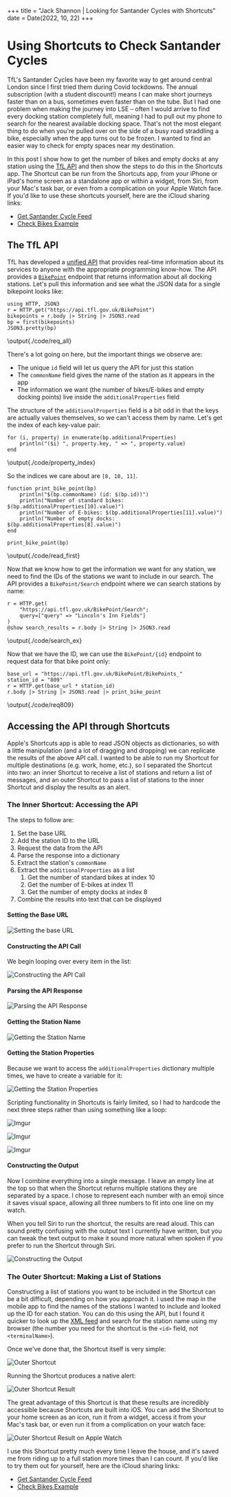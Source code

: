 +++
title = "Jack Shannon | Looking for Santander Cycles with Shortcuts"
date = Date(2022, 10, 22)
+++

# Using Shortcuts to Check Santander Cycles

TfL's Santander Cycles have been my favorite way to get around central London since I first tried them during Covid lockdowns. The annual subscription (with a student discount!) means I can make short journeys faster than on a bus, sometimes even faster than on the tube. But I had one problem when making the journey into LSE – often I would arrive to find every docking station completely full, meaning I had to pull out my phone to search for the nearest available docking space. That's not the most elegant thing to do when you're pulled over on the side of a busy road straddling a bike, especially when the app turns out to be frozen. I wanted to find an easier way to check for empty spaces near my destination.

In this post I show how to get the number of bikes and empty docks at any station using the [TfL API](https://tfl.gov.uk/info-for/open-data-users/unified-api#on-this-page-1) and then show the steps to do this in the Shortcuts app. The Shortcut can be run from the Shortcuts app, from your iPhone or iPad's home screen as a standalone app or within a widget, from Siri, from your Mac's task bar, or even from a complication on your Apple Watch face. If you'd like to use these shortcuts yourself, here are the iCloud sharing links:

- [Get Santander Cycle Feed](https://www.icloud.com/shortcuts/c09620f69b804c62a11f2c8bb4b2b5ef)
- [Check Bikes Example](https://www.icloud.com/shortcuts/d02693b7d1204478a7cf881c6c4de5db)

## The TfL API

TfL has developed a [unified API](https://tfl.gov.uk/info-for/open-data-users/unified-api#on-this-page-1) that provides real-time information about its services to anyone with the appropriate programming know-how. The API provides a [`BikePoint`](https://api.tfl.gov.uk/swagger/ui/index.html?url=/swagger/docs/v1#!/BikePoint/BikePoint_GetAll) endpoint that returns information about all docking stations. Let's pull this information and see what the JSON data for a single bikepoint looks like:

```julia:./code/req_all
using HTTP, JSON3
r = HTTP.get("https://api.tfl.gov.uk/BikePoint")
bikepoints = r.body |> String |> JSON3.read
bp = first(bikepoints)
JSON3.pretty(bp)
```
\output{./code/req_all}

There's a lot going on here, but the important things we observe are:

- The unique `id` field will let us query the API for just this station
- The `commonName` field gives the name of the station as it appears in the app
- The information we want (the number of bikes/E-bikes and empty docking points) live inside the `additionalProperties` field

The structure of the `additionalProperties` field is a bit odd in that the keys are actually values themselves, so we can't access them by name. Let's get the index of each key-value pair:

```julia:./code/property_index
for (i, property) in enumerate(bp.additionalProperties)
    println("($i) ", property.key, " => ", property.value)
end
```
\output{./code/property_index}

So the indices we care about are `[8, 10, 11]`.

```julia:./code/read_first
function print_bike_point(bp)
    println("$(bp.commonName) (id: $(bp.id))")
    println("Number of standard bikes: $(bp.additionalProperties[10].value)")
    println("Number of E-bikes: $(bp.additionalProperties[11].value)")
    println("Number of empty docks: $(bp.additionalProperties[8].value)")
end

print_bike_point(bp)
```
\output{./code/read_first}

Now that we know how to get the information we want for any station, we need to find the IDs of the stations we want to include in our search. The API provides a `BikePoint/Search` endpoint where we can search stations by name:

```julia:./code/search_ex
r = HTTP.get(
    "https://api.tfl.gov.uk/BikePoint/Search";
    query=["query" => "Lincoln's Inn Fields"]
)
@show search_results = r.body |> String |> JSON3.read
```
\output{./code/search_ex}

Now that we have the ID, we can use the `BikePoint/{id}` endpoint to request data for that bike point only:

```julia:./code/req809
base_url = "https://api.tfl.gov.uk/BikePoint/BikePoints_"
station_id = "809"
r = HTTP.get(base_url * station_id)
r.body |> String |> JSON3.read |> print_bike_point
```
\output{./code/req809}

## Accessing the API through Shortcuts

Apple's Shortcuts app is able to read JSON objects as dictionaries, so with a little manipulation (and a lot of dragging and dropping) we can replicate the results of the above API call. I wanted to be able to run my Shortcut for multiple destinations (e.g. work, home, etc.), so I separated the Shortcut into two: an inner Shortcut to receive a list of stations and return a list of messages, and an outer Shortcut to pass a list of stations to the inner Shortcut and display the results as an alert.

### The Inner Shortcut: Accessing the API

The steps to follow are:

1. Set the base URL
2. Add the station ID to the URL
3. Request the data from the API
4. Parse the response into a dictionary
5. Extract the station's `commonName`
6. Extract the `additionalProperties` as a list
   1. Get the number of standard bikes at index 10
   2. Get the number of E-bikes at index 11
   3. Get the number of empty docks at index 8
7. Combine the results into text that can be displayed

#### Setting the Base URL

![Setting the base URL](https://i.imgur.com/pxozQqv.jpg)

#### Constructing the API Call

We begin looping over every item in the list:

![Constructing the API Call](https://i.imgur.com/9xawuLo.jpg)

#### Parsing the API Response

![Parsing the API Response](https://i.imgur.com/TOyDXSe.jpg)

#### Getting the Station Name

![Getting the Station Name](https://i.imgur.com/IDb1pZp.jpg)

#### Getting the Station Properties

Because we want to access the `additionalProperties` dictionary multiple times, we have to create a variable for it:

![Getting the Station Properties](https://i.imgur.com/Fl5qHd5.jpg)

Scripting functionality in Shortcuts is fairly limited, so I had to hardcode the next three steps rather than using something like a loop:

![Imgur](https://i.imgur.com/2NKDqoe.jpg)

![Imgur](https://i.imgur.com/w3SphGm.jpg)

![Imgur](https://i.imgur.com/TPAqt0b.jpg)

#### Constructing the Output

Now I combine everything into a single message. I leave an empty line at the top so that when the Shortcut returns multiple stations they are separated by a space. I chose to represent each number with an emoji since it saves visual space, allowing all three numbers to fit into one line on my watch.

When you tell Siri to run the shortcut, the results are read aloud. This can sound pretty confusing with the output text I currently have written, but you can tweak the text output to make it sound more natural when spoken if you prefer to run the Shortcut through Siri.

![Constructing the Output](https://i.imgur.com/s6tX0Ng.jpg)

### The Outer Shortcut: Making a List of Stations

Constructing a list of stations you want to be included in the Shortcut can be a bit difficult, depending on how you approach it. I used the map in the mobile app to find the names of the stations I wanted to include and looked up the ID for each station. You can do this using the API, but I found it quicker to look up the [XML feed](https://tfl.gov.uk/tfl/syndication/feeds/cycle-hire/livecyclehireupdates.xml) and search for the station name using my browser (the number you need for the shortcut is the `<id>` field, not `<terminalName>`).

Once we've done that, the Shortcut itself is very simple:

![Outer Shortcut](https://i.imgur.com/T4x9Xgg.jpg)

Running the Shortcut produces a native alert:

![Outer Shortcut Result](https://i.imgur.com/3ehTuKz.jpg)

The great advantage of this Shortcut is that these results are incredibly accessible because Shortcuts are built into iOS. You can add the Shortcut to your home screen as an icon, run it from a widget, access it from your Mac's task bar, or even run it from a complication on your watch face:

![Outer Shortcut Result on Apple Watch](https://i.imgur.com/jGhff4h.png)

I use this Shortcut pretty much every time I leave the house, and it's saved me from riding up to a full station more times than I can count. If you'd like to try them out for yourself, here are the iCloud sharing links:

- [Get Santander Cycle Feed](https://www.icloud.com/shortcuts/c09620f69b804c62a11f2c8bb4b2b5ef)
- [Check Bikes Example](https://www.icloud.com/shortcuts/d02693b7d1204478a7cf881c6c4de5db)